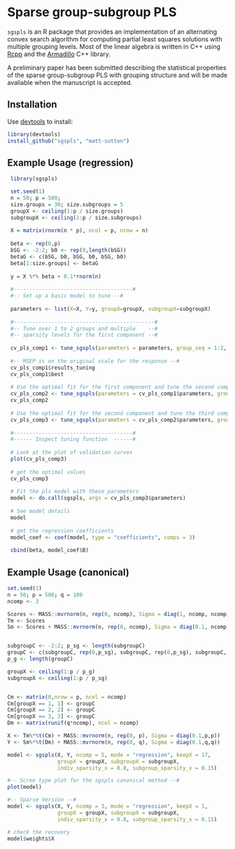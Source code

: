 Sparse group-subgroup PLS
=========================

`sgspls` is an R package that provides an implementation of an alternating convex search algorithm for computing partial least squares solutions with multiple grouping levels. Most of the linear algebra is written in C++ using [Rcpp](http://www.rcpp.org) and the [Armadillo](http://arma.sourceforge.net) C++ library. 

A preliminary paper has been submitted describing the statistical properties of the sparse group-subgroup PLS with grouping structure and will be made avaliable when the manuscript is accepted. 

Installation
------------

Use [devtools](https://github.com/hadley/devtools) to install:

```R
library(devtools)
install_github("sgspls", "matt-sutton")
```

Example Usage (regression)
--------------------------

```R
 library(sgspls)

 set.seed(1)
 n = 50; p = 500; 
 size.groups = 30; size.subgroups = 5
 groupX <- ceiling(1:p / size.groups)
 subgroupX <- ceiling(1:p / size.subgroups)
 
 X = matrix(rnorm(n * p), ncol = p, nrow = n)
 
 beta <- rep(0,p)
 bSG <- -2:2; b0 <- rep(0,length(bSG))
 betaG <- c(bSG, b0, bSG, b0, bSG, b0)
 beta[1:size.groups] <- betaG
 
 y = X %*% beta + 0.1*rnorm(n)
 
 #--------------------------------------#
 #-- Set up a basic model to tune --#
 
 parameters <- list(X=X, Y=y, groupX=groupX, subgroupX=subgroupX)
 
 #---------------------------------------------#
 #-- Tune over 1 to 2 groups and multiple    --#
 #-- sparsity levels for the first component --#
 
 cv_pls_comp1 <- tune_sgspls(parameters = parameters, group_seq = 1:2, scale_resp = F)
 
 #-- MSEP is on the original scale for the response --#
 cv_pls_comp1$results_tuning
 cv_pls_comp1$best
 
 # Use the optimal fit for the first component and tune the second component
 cv_pls_comp2 <- tune_sgspls(parameters = cv_pls_comp1$parameters, group_seq = 1:2, scale_resp = F)
 cv_pls_comp2
 
 # Use the optimal fit for the second component and tune the third component
 cv_pls_comp3 <- tune_sgspls(parameters = cv_pls_comp2$parameters, group_seq = 1:2, scale_resp = F)
 
 #--------------------------------------#
 #------ Inspect tuning function  ------#
 
 # Look at the plot of validation curves
 plot(cv_pls_comp3)
 
 # get the optimal values
 cv_pls_comp3
 
 # Fit the pls model with these parameters
 model <- do.call(sgspls, args = cv_pls_comp3$parameters)
 
 # See model details
 model
 
 # get the regression coefficients
 model_coef <- coef(model, type = "coefficients", comps = 3)
 
 cbind(beta, model_coef$B)

```

Example Usage (canonical)
--------------------------

```R
set.seed(1)
n = 50; p = 500; q = 100
ncomp <- 3

Scores <- MASS::mvrnorm(n, rep(0, ncomp), Sigma = diag(1, ncomp, ncomp))
Tm <- Scores
Sm <- Scores + MASS::mvrnorm(n, rep(0, ncomp), Sigma = diag(0.1, ncomp, ncomp))


subgroupC <- -2:2; p_sg <- length(subgroupC) 
groupC <- c(subgroupC, rep(0,p_sg), subgroupC, rep(0,p_sg), subgroupC, rep(0,p_sg))
p_g <- length(groupC) 

groupX <- ceiling(1:p / p_g)
subgroupX <- ceiling(1:p / p_sg)


Cm <- matrix(0,nrow = p, ncol = ncomp)
Cm[groupX == 1, 1] <- groupC
Cm[groupX == 2, 2] <- groupC
Cm[groupX == 3, 3] <- groupC
Dm <- matrix(runif(q*ncomp), ncol = ncomp)

X <- Tm%*%t(Cm) + MASS::mvrnorm(n, rep(0, p), Sigma = diag(0.1,p,p))
Y <- Sm%*%t(Dm) + MASS::mvrnorm(n, rep(0, q), Sigma = diag(0.1,q,q))

model <- sgspls(X, Y, ncomp = 5, mode = "regression", keepX = 17,
                groupX = groupX, subgroupX = subgroupX,
                indiv_sparsity_x = 0.8, subgroup_sparsity_x = 0.15)

#-- Scree type plot for the sgspls canonical method --#
plot(model)

#-- Sparse Version --#
model <- sgspls(X, Y, ncomp = 3, mode = "regression", keepX = 1,
                groupX = groupX, subgroupX = subgroupX,
                indiv_sparsity_x = 0.8, subgroup_sparsity_x = 0.15)

# check the recovery
model$weights$X

```
